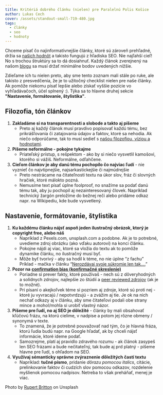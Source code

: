 ```yaml
---
title: Kritériá dobrého článku (nielen) pre Paralelnú Polis Košice
author: Lukas Cech
cover: /assets/standout-small-719-480.jpg
tags:
  - články
  - seo
  - hodnoty
---
```

Chceme písať čo najinformatívnejšie články, ktoré sú zároveň prehľadné, držia sa [našich hodnôt](https://www.paralelnapoliskosice.sk/o-paralelnej-polis) a takisto fungujú z hľadiska SEO. Nie najľahší cieľ! No s trochou štruktúry sa to dá dosiahnuť. Každý článok zverejnený na našom [blogu](https://www.paralelnapoliskosice.sk/blog) sa musí držať minimálne bodov uvedených nižšie.

Zdieľame ich tu nielen preto, aby sme tento zoznam mali stále po ruke, ale takisto z presvedčenia, že je to užitočný checklist nielen pre naše články. Ak pomôže niekomu písať lepšie alebo získať vyššie pozície vo vyhľadávačoch, účel splnený :). Týka sa to hlavne druhej sekcie **"Nastavenie, formátovanie, štylistika"**.

## Filozofia, tón článkov

1. **Zakladáme si na transparentnosti a slobode a takto aj píšeme**
   * Preto aj každý článok musí pravdivo popisovať každú tému, bez prikrášľovania či zatajovania údajov a faktov, ktoré sa nehodia. Ak niečo odporúčame, tak to musí sedieť s [našou filozofiou, víziou a hodnotami](https://www.paralelnapoliskosice.sk/o-paralelnej-polis).
2. **Píšeme neformálne - pokojne tykajme**
   * Priateľský prístup, s rešpektom - ako by si niečo vysvetlil kamošovi, ktorého si vážiš. Neformálne, odľahčene.
3. **Cieľom článkov je aby danú tému pochopilo čo najviac ľudí** - nie vyznieť čo najvtipnejšie, najsarkastickejšie či najmúdrejšie
   * Preto nestrácame na čitateľnosti textu na úkor slov, fráz či slovných hračiek, ktoré málokto pozná.
   * Nemusíme text písať úplne foolproof, no snažíme sa podať danú tému tak, aby ju pochopil aj nezainteresovaný človek. Napríklad technický žargón preložíme do bežnej reči alebo pridáme odkaz napr. na Wikipediu, kde bude vysvetlený.

## Nastavenie, formátovanie, štylistika

1. **Ku každému článku nájsť aspoň jeden ilustračný obrázok, ktorý je copyright free, alebo náš**
   * Napríklad z Pexels.com, unsplash.com a podobne.  Ak je to potrebné, uvedieme zdroj obrázku (ako vďaku autorovi) na konci článku.
   * Pokojne nájdi aj viac, ktoré sa vložia do textu ak to pomôže dynamike článku, no ilustračný musí byť.
   * Môže byť tvorivý - aby sa hodil k téme, no nie úplne “z fachu” Príklad - mačka v článku “[Nerozdávaj svoje súkromie len tak….](https://www.paralelnapoliskosice.sk/tag/anonymita-online)” 
2. **Pozor na** [**confirmation bias (konfirmačné skreslenie)**](https://sk.wikipedia.org/wiki/Konfirma%C4%8Dn%C3%A9_skreslenie)
   * Poriadne si prever fakty, ktoré používaš - nech sú z dôveryhodných a solídnych zdrojov, najlepšie zo štúdií a [peer reviewed zdrojov](https://sk.wikipedia.org/wiki/Peer_review) (ak je to možné).
   * Pri písaní o akejkoľvek téme si pozriem aj zdroje, ktoré sú proti nej - ktoré ju vyvracajú / nepotvrdzujú - a zvážim aj tie. Je ok na nich nechať odkazy aj v článku, aby sme čitateľovi podali obe strany mince a mohol/mohla si urobiť vlastný názor.
3. **Píšeme pre ľudí, no aj SEO je dôležité** - články by mali obsahovať kľúčovú frázu, na ktorú cielime, v nadpise a potom jej rôzne obmeny / synonymá v texte.
   * To znamená, že je potrebné pouvažovať nad tým, čo je hlavná fráza, ktorú ľudia budú napr. na Google hľadať, ak by chceli nájsť informácie, ktoré ideme podať. 
   * Samozrejme, platí aj pravidlo zdravého rozumu - ak článok zasypeš len SEO frázami a bude nečitateľný, tak bude aj prd platný - píšeme hlavne pre ľudí, s ohľadom na SEO.
4. **Využívaj sémanticky správne zvýraznenie dôležitých častí textu**
   * Napríklad: **tučné písmo**, pridanie _dôrazu pomocou italics_, citácie, prelinkovanie faktov či cudzích slov pomocou odkazov, rozdelenie myšlienok pomocou nadpisov. Netreba to však preháňať, menej je viac.

Photo by [Rupert Britton](https://unsplash.com/photos/l37N7a1lL6w?utm_source=unsplash&utm_medium=referral&utm_content=creditCopyText) on Unsplash
